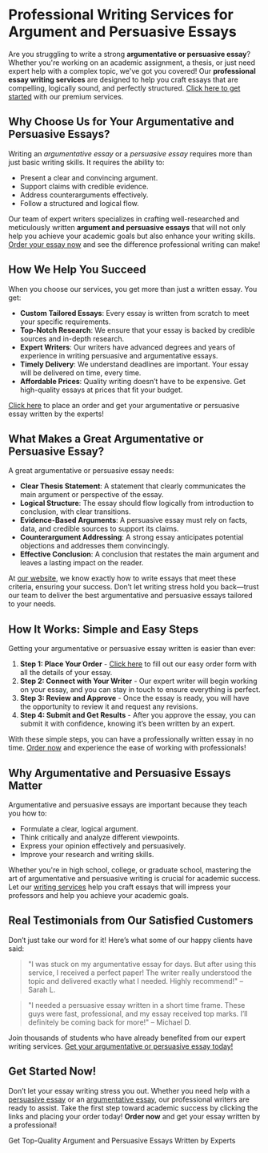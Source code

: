 <h1>Professional Writing Services for Argument and Persuasive Essays</h1>

<p>Are you struggling to write a strong <strong>argumentative or persuasive essay</strong>? Whether you're working on an academic assignment, a thesis, or just need expert help with a complex topic, we've got you covered! Our <strong>professional essay writing services</strong> are designed to help you craft essays that are compelling, logically sound, and perfectly structured. <a href="https://tinyurl.com/topessay?keyword=argument+and+persuasive+essay">Click here to get started</a> with our premium services.</p>

<h2>Why Choose Us for Your Argumentative and Persuasive Essays?</h2>

<p>Writing an <em>argumentative essay</em> or a <em>persuasive essay</em> requires more than just basic writing skills. It requires the ability to:</p>

<ul>
  <li>Present a clear and convincing argument.</li>
  <li>Support claims with credible evidence.</li>
  <li>Address counterarguments effectively.</li>
  <li>Follow a structured and logical flow.</li>
</ul>

<p>Our team of expert writers specializes in crafting well-researched and meticulously written <strong>argument and persuasive essays</strong> that will not only help you achieve your academic goals but also enhance your writing skills. <a href="https://tinyurl.com/topessay?keyword=argument+and+persuasive+essay">Order your essay now</a> and see the difference professional writing can make!</p>

<h2>How We Help You Succeed</h2>

<p>When you choose our services, you get more than just a written essay. You get:</p>

<ul>
  <li><strong>Custom Tailored Essays</strong>: Every essay is written from scratch to meet your specific requirements.</li>
  <li><strong>Top-Notch Research</strong>: We ensure that your essay is backed by credible sources and in-depth research.</li>
  <li><strong>Expert Writers</strong>: Our writers have advanced degrees and years of experience in writing persuasive and argumentative essays.</li>
  <li><strong>Timely Delivery</strong>: We understand deadlines are important. Your essay will be delivered on time, every time.</li>
  <li><strong>Affordable Prices</strong>: Quality writing doesn’t have to be expensive. Get high-quality essays at prices that fit your budget.</li>
</ul>

<p><a href="https://tinyurl.com/topessay?keyword=argument+and+persuasive+essay">Click here</a> to place an order and get your argumentative or persuasive essay written by the experts!</p>

<h2>What Makes a Great Argumentative or Persuasive Essay?</h2>

<p>A great argumentative or persuasive essay needs:</p>

<ul>
  <li><strong>Clear Thesis Statement</strong>: A statement that clearly communicates the main argument or perspective of the essay.</li>
  <li><strong>Logical Structure</strong>: The essay should flow logically from introduction to conclusion, with clear transitions.</li>
  <li><strong>Evidence-Based Arguments</strong>: A persuasive essay must rely on facts, data, and credible sources to support its claims.</li>
  <li><strong>Counterargument Addressing</strong>: A strong essay anticipates potential objections and addresses them convincingly.</li>
  <li><strong>Effective Conclusion</strong>: A conclusion that restates the main argument and leaves a lasting impact on the reader.</li>
</ul>

<p>At <a href="https://tinyurl.com/topessay?keyword=argument+and+persuasive+essay">our website</a>, we know exactly how to write essays that meet these criteria, ensuring your success. Don’t let writing stress hold you back—trust our team to deliver the best argumentative and persuasive essays tailored to your needs.</p>

<h2>How It Works: Simple and Easy Steps</h2>

<p>Getting your argumentative or persuasive essay written is easier than ever:</p>

<ol>
  <li><strong>Step 1: Place Your Order</strong> - <a href="https://tinyurl.com/topessay?keyword=argument+and+persuasive+essay">Click here</a> to fill out our easy order form with all the details of your essay.</li>
  <li><strong>Step 2: Connect with Your Writer</strong> - Our expert writer will begin working on your essay, and you can stay in touch to ensure everything is perfect.</li>
  <li><strong>Step 3: Review and Approve</strong> - Once the essay is ready, you will have the opportunity to review it and request any revisions.</li>
  <li><strong>Step 4: Submit and Get Results</strong> - After you approve the essay, you can submit it with confidence, knowing it’s been written by an expert.</li>
</ol>

<p>With these simple steps, you can have a professionally written essay in no time. <a href="https://tinyurl.com/topessay?keyword=argument+and+persuasive+essay">Order now</a> and experience the ease of working with professionals!</p>

<h2>Why Argumentative and Persuasive Essays Matter</h2>

<p>Argumentative and persuasive essays are important because they teach you how to:</p>

<ul>
  <li>Formulate a clear, logical argument.</li>
  <li>Think critically and analyze different viewpoints.</li>
  <li>Express your opinion effectively and persuasively.</li>
  <li>Improve your research and writing skills.</li>
</ul>

<p>Whether you're in high school, college, or graduate school, mastering the art of argumentative and persuasive writing is crucial for academic success. Let our <a href="https://tinyurl.com/topessay?keyword=argument+and+persuasive+essay">writing services</a> help you craft essays that will impress your professors and help you achieve your academic goals.</p>

<h2>Real Testimonials from Our Satisfied Customers</h2>

<p>Don’t just take our word for it! Here’s what some of our happy clients have said:</p>

<blockquote>
  <p>"I was stuck on my argumentative essay for days. But after using this service, I received a perfect paper! The writer really understood the topic and delivered exactly what I needed. Highly recommend!" – Sarah L.</p>
</blockquote>

<blockquote>
  <p>"I needed a persuasive essay written in a short time frame. These guys were fast, professional, and my essay received top marks. I’ll definitely be coming back for more!" – Michael D.</p>
</blockquote>

<p>Join thousands of students who have already benefited from our expert writing services. <a href="https://tinyurl.com/topessay?keyword=argument+and+persuasive+essay">Get your argumentative or persuasive essay today!</a></p>

<h2>Get Started Now!</h2>

<p>Don’t let your essay writing stress you out. Whether you need help with a <a href="https://tinyurl.com/topessay?keyword=argument+and+persuasive+essay">persuasive essay</a> or an <a href="https://tinyurl.com/topessay?keyword=argument+and+persuasive+essay">argumentative essay</a>, our professional writers are ready to assist. Take the first step toward academic success by clicking the links and placing your order today! <strong>Order now</strong> and get your essay written by a professional!</p>
Get Top-Quality Argument and Persuasive Essays Written by Experts
